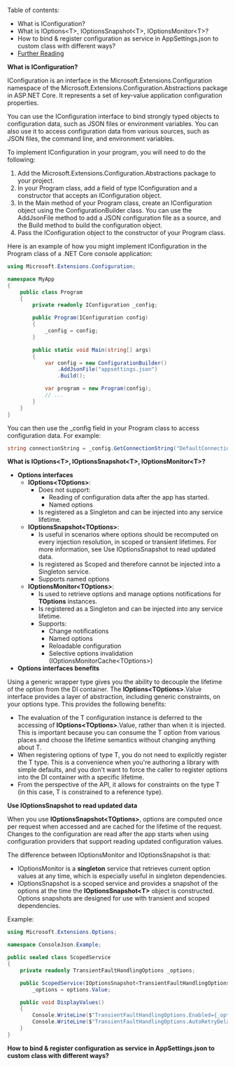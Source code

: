 Table of contents:
- What is IConfiguration?
- What is IOptions\<T>, IOptionsSnapshot\<T>, IOptionsMonitor\<T>?
- How to bind & register configuration as service in AppSettings.json to custom class with different ways?
- [Further Reading](https://learn.microsoft.com/en-us/dotnet/core/extensions/options)

**What is IConfiguration?**

IConfiguration is an interface in the Microsoft.Extensions.Configuration namespace of the Microsoft.Extensions.Configuration.Abstractions package in ASP.NET Core. It represents a set of key-value application configuration properties.

You can use the IConfiguration interface to bind strongly typed objects to configuration data, such as JSON files or environment variables. You can also use it to access configuration data from various sources, such as JSON files, the command line, and environment variables.

To implement IConfiguration in your program, you will need to do the following:

1. Add the Microsoft.Extensions.Configuration.Abstractions package to your project.
2. In your Program class, add a field of type IConfiguration and a constructor that accepts an IConfiguration object.
3. In the Main method of your Program class, create an IConfiguration object using the ConfigurationBuilder class. You can use the AddJsonFile method to add a JSON configuration file as a source, and the Build method to build the configuration object.
4. Pass the IConfiguration object to the constructor of your Program class.

Here is an example of how you might implement IConfiguration in the Program class of a .NET Core console application:

```csharp
using Microsoft.Extensions.Configuration;

namespace MyApp
{
    public class Program
    {
        private readonly IConfiguration _config;

        public Program(IConfiguration config)
        {
            _config = config;
        }

        public static void Main(string[] args)
        {
            var config = new ConfigurationBuilder()
                .AddJsonFile("appsettings.json")
                .Build();

            var program = new Program(config);
            // ...
        }
    }
}
```
You can then use the _config field in your Program class to access configuration data. For example:
```csharp
string connectionString = _config.GetConnectionString("DefaultConnection");
```

**What is IOptions\<T>, IOptionsSnapshot\<T>, IOptionsMonitor\<T>?**

- **Options interfaces**
    - **IOptions\<TOptions>**:
        - Does not support:
            - Reading of configuration data after the app has started.
            - Named options
        - Is registered as a Singleton and can be injected into any service lifetime.
    - **IOptionsSnapshot\<TOptions>**:
        - Is useful in scenarios where options should be recomputed on every injection resolution, in scoped or transient lifetimes. For more information, see Use IOptionsSnapshot to read updated data.
        - Is registered as Scoped and therefore cannot be injected into a Singleton service. 
        - Supports named options
    - **IOptionsMonitor\<TOptions>**:
        - Is used to retrieve options and manage options notifications for **TOptions** instances.
        - Is registered as a Singleton and can be injected into any service lifetime.
        - Supports:
            - Change notifications
            - Named options
            - Reloadable configuration
            - Selective options invalidation (IOptionsMonitorCache\<TOptions>)
- **Options interfaces benefits**

Using a generic wrapper type gives you the ability to decouple the lifetime of the option from the DI container. The **IOptions\<TOptions>**.Value interface provides a layer of abstraction, including generic constraints, on your options type. This provides the following benefits:

- The evaluation of the T configuration instance is deferred to the accessing of **IOptions\<TOptions>**.Value, rather than when it is injected. This is important because you can consume the T option from various places and choose the lifetime semantics without changing anything about T.
- When registering options of type T, you do not need to explicitly register the T type. This is a convenience when you're authoring a library with simple defaults, and you don't want to force the caller to register options into the DI container with a specific lifetime.
- From the perspective of the API, it allows for constraints on the type T (in this case, T is constrained to a reference type).   

**Use IOptionsSnapshot to read updated data**

When you use **IOptionsSnapshot\<TOptions>**, options are computed once per request when accessed and are cached for the lifetime of the request. Changes to the configuration are read after the app starts when using configuration providers that support reading updated configuration values.

The difference between IOptionsMonitor and IOptionsSnapshot is that:
- IOptionsMonitor is a **singleton** service that retrieves current option values at any time, which is especially useful in singleton dependencies.
- IOptionsSnapshot is a scoped service and provides a snapshot of the options at the time the **IOptionsSnapshot\<T>** object is constructed. Options snapshots are designed for use with transient and scoped dependencies.

Example:
```csharp
using Microsoft.Extensions.Options;

namespace ConsoleJson.Example;

public sealed class ScopedService
{
    private readonly TransientFaultHandlingOptions _options;

    public ScopedService(IOptionsSnapshot<TransientFaultHandlingOptions> options) =>
        _options = options.Value;

    public void DisplayValues()
    {
        Console.WriteLine($"TransientFaultHandlingOptions.Enabled={_options.Enabled}");
        Console.WriteLine($"TransientFaultHandlingOptions.AutoRetryDelay={_options.AutoRetryDelay}");
    }
}
```

**How to bind & register configuration as service in AppSettings.json to custom class with different ways?**

